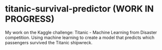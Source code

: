 # titanic-survival-predictor (WORK IN PROGRESS)

My work on the Kaggle challenge: Titanic - Machine Learning from Disaster competition. Using machine learning to create a model that predicts which passengers survived the Titanic shipwreck.
